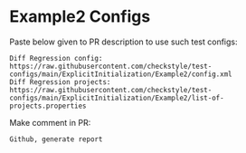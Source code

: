 # Example2 Configs
Paste below given to PR description to use such test configs:
```
Diff Regression config: https://raw.githubusercontent.com/checkstyle/test-configs/main/ExplicitInitialization/Example2/config.xml
Diff Regression projects: https://raw.githubusercontent.com/checkstyle/test-configs/main/ExplicitInitialization/Example2/list-of-projects.properties
```
Make comment in PR:
```
Github, generate report
```
